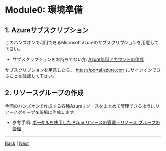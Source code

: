 # Module0: 環境準備

## 1. Azureサブスクリプション

このハンズオンで利用できるMicrosoft Azureのサブスクリプションを用意して下さい。

* サブスクリプションをお持ちでない方: [Azure無料アカウントの作成](https://azure.microsoft.com/ja-jp/free/)

サブスクリプションを用意したら、 https://portal.azure.com にサインインできることを確認して下さい。

## 2. リソースグループの作成

今回のハンズオンで作成する各種Azureリソースをまとめて管理できるようにリソースグループを新規に作成します。

* 参考手順: [ポータルを使用した Azure リソースの管理 - リソース グループの管理](https://docs.microsoft.com/ja-jp/azure/azure-resource-manager/resource-group-portal#manage-resource-groups)

---
[Back](README.md) | [Next](module1.md)